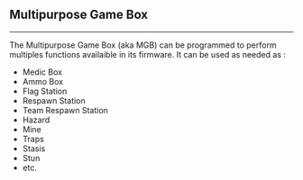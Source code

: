 ## Multipurpose Game Box ##
----------
The Multipurpose Game Box (aka MGB) can be programmed to perform multiples functions availaible in its firmware.
It can be used as needed as :
 - Medic Box
 - Ammo Box
 - Flag Station
 - Respawn Station
 - Team Respawn Station
 - Hazard
 - Mine
 - Traps
 - Stasis
 - Stun
 - etc.